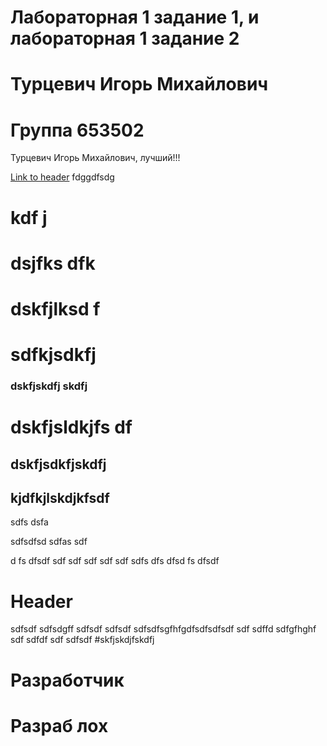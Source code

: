 # Лабораторная 1 задание 1, и лабораторная 1 задание 2
# Турцевич Игорь Михайлович
# Группа 653502
Турцевич Игорь Михайлович, лучший!!!



[Link to header](#Разработчик)
fdggdfsdg
# kdf j
# dsjfks dfk
# dskfjlksd f
# sdfkjsdkfj 
### dskfjskdfj skdfj 
# dskfjsldkjfs df
## dskfjsdkfjskdfj 
## kjdfkjlskdjkfsdf
sdfs
dsfa

sdfsdfsd
sdfas
sdf


d
fs
dfsdf
sdf
sdf
sdf
sdf
sdf
sdfs
dfs
dfsd
fs
dfsdf

# Header
sdfsdf
sdfsdgff
sdfsdf
sdfsdf
sdfsdfsgfhfgdfsdfsdfsdf
sdf
sdffd
sdfgfhghf
sdf
sdfdf
sdf
sdfsdf
#skfjskdjfskdfj
# Разработчик
# Разраб лох
